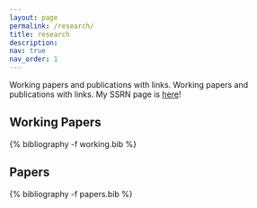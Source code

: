 ```yaml
---
layout: page
permalink: /research/
title: research
description:
nav: true
nav_order: 1
---
```

 Working papers and publications with links. Working papers and publications with links. My SSRN page is [here](https://papers.ssrn.com/sol3/cf_dev/AbsByAuth.cfm?per_id=433778)!
<!-- _pages/research.md -->
<div class="publications">

<h2>Working Papers</h2>
{% bibliography -f working.bib %}

<h2>Papers</h2>
{% bibliography -f papers.bib %}

</div>
